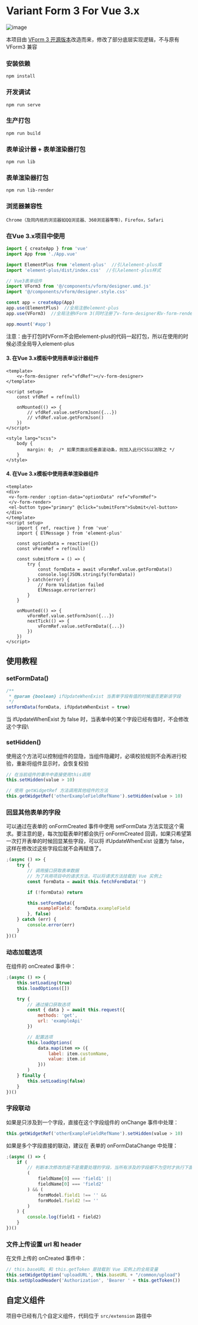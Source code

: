 # Variant Form 3 For Vue 3.x
![image](https://ks3-cn-beijing.ksyuncs.com/vform-static/img/vform_demo.gif)



本项目由 [VForm 3 开源版本](https://github.com/vform666/variant-form3-vite)改造而来，修改了部分底层实现逻辑，不与原有 VForm3 兼容

### 安装依赖
```
npm install
```

### 开发调试
```
npm run serve
```

### 生产打包

```
npm run build
```

### 表单设计器 + 表单渲染器打包
```
npm run lib
```

### 表单渲染器打包
```
npm run lib-render
```

### 浏览器兼容性
```Chrome（及同内核的浏览器如QQ浏览器、360浏览器等等），Firefox，Safari```

### 在Vue 3.x项目中使用

```js
import { createApp } from 'vue'
import App from './App.vue'

import ElementPlus from 'element-plus'  //引入element-plus库
import 'element-plus/dist/index.css'  //引入element-plus样式

// Vue3表单组件
import VForm3 from '@/components/vform/designer.umd.js'
import '@/components/vform/designer.style.css'

const app = createApp(App)
app.use(ElementPlus)  //全局注册element-plus
app.use(VForm3)  //全局注册VForm 3(同时注册了v-form-designer和v-form-render组件)

app.mount('#app')
```

注意：由于打包时VForm不会把element-plus的代码一起打包，所以在使用的时候必须全局导入element-plus

#### 3. 在Vue 3.x模板中使用表单设计器组件
```vue
<template>
	<v-form-designer ref="vfdRef"></v-form-designer>
</template>

<script setup>
	const vfdRef = ref(null)
	
	onMounted(() => {
		// vfdRef.value.setFormJson({...})
        // vfdRef.value.getFormJson()
	})
</script>

<style lang="scss">
    body {
        margin: 0;  /* 如果页面出现垂直滚动条，则加入此行CSS以消除之 */
    }
</style>
```

#### 4. 在Vue 3.x模板中使用表单渲染器组件
```vue
<template>
<div>
 <v-form-render :option-data="optionData" ref="vFormRef">
 </v-form-render>
 <el-button type="primary" @click="submitForm">Submit</el-button>
</div>
</template>
<script setup>
    import { ref, reactive } from 'vue'
    import { ElMessage } from 'element-plus'

    const optionData = reactive({})
    const vFormRef = ref(null)

    const submitForm = () => {
        try {
            const formData = await vFormRef.value.getFormData()
            console.log(JSON.stringify(formData))
        } catch(error) {
            // Form Validation failed
            ElMessage.error(error)
        }
    }

    onMounted(() => {
        vFormRef.value.setFormJson({...})
        nextTick(() => {
            vFormRef.value.setFormData({...})
        })
    })
</script>
```

## 使用教程

### setFormData()

```js
/**
 * @param {boolean} ifUpdateWhenExist 当表单字段有值的时候是否更新该字段
 */
setFormData(formData, ifUpdateWhenExist = true)
```

当 ifUpdateWhenExist 为 false 时，当表单中的某个字段已经有值时，不会修改这个字段\

### setHidden()

使用这个方法可以控制组件的显隐，当组件隐藏时，必填校验规则不会再进行校验，重新将组件显示时，会恢复校验

```js
// 在当前组件的事件中直接使用this调用
this.setHidden(value > 10)

// 使用 getWidgetRef 方法调用其他组件的方法
this.getWidgetRef('otherExampleFieldRefName').setHidden(value > 10)
```

### 回显其他表单的字段

可以通过在表单的 onFormCreated 事件中使用 setFormData 方法实现这个需求。要注意的是，每次加载表单时都会执行 onFormCreated 回调，如果只希望第一次打开表单的时候回显某些字段，可以将 ifUpdateWhenExist 设置为 false，这样在修改过这些字段后就不会再赋值了。

```js
;(async () => {
    try {
        // 调用接口获取表单数据
        // 为了共用项目中的请求方法，可以将请求方法挂载到 Vue 实例上
        const formData = await this.fetchFormData('')

        if (!formData) return

        this.setFormData({
            exampleField: formData.exampleField
        }, false)
    } catch (err) {
        console.error(err)
    }
})()
```

### 动态加载选项

在组件的 onCreated 事件中：

```js
;(async () => {
    this.setLoading(true)
    this.loadOptions([])

    try {
        // 通过接口获取选项
        const { data } = await this.request({
            methods: 'get',
            url: 'exampleApi'
        })

        // 配置选项
        this.loadOptions(
            data.map(item => ({
                label: item.customName,
                value: item.id
            }))
        )
    } finally {
        this.setLoading(false)
    }
})()
```

### 字段联动

如果是只涉及到一个字段，直接在这个字段组件的 onChange 事件中处理：

```js
this.getWidgetRef('otherExampleFieldRefName').setHidden(value > 10)
```

如果是多个字段直接的联动，建议在 表单的 onFormDataChange 中处理：

```js
;(async () => {
    if (
        // 判断本次修改的是不是需要处理的字段，当所有涉及的字段都不为空时才执行下面的逻辑
        (
            fieldName[0] === 'field1' ||
            fieldName[0] === 'field2'
        ) && (
            formModel.field1 !== '' &&
            formModel.field2 !== ''
        )
    ) {
        console.log(field1 + field2)
    }
})()
```

### 文件上传设置 url 和 header

在文件上传的 onCreated 事件中：

```js
// this.baseURL 和 this.getToken 是挂载到 Vue 实例上的全局变量
this.setWidgetOption('uploadURL', this.baseURL + "/common/upload")
this.setUploadHeader('Authorization', 'Bearer ' + this.getToken())
```

## 自定义组件

项目中已经有几个自定义组件，代码位于 `src/extension` 路径中


